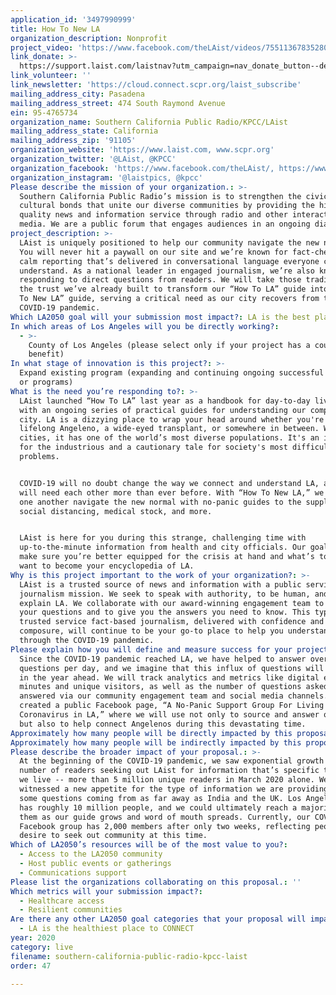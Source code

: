```yaml
---
application_id: '3497990999'
title: How To New LA
organization_description: Nonprofit
project_video: 'https://www.facebook.com/theLAist/videos/755113678352809/'
link_donate: >-
  https://support.laist.com/laistnav?utm_campaign=nav_donate_button--desktop&utm_medium=nav__donate-button&utm_source=laist
link_volunteer: ''
link_newsletter: 'https://cloud.connect.scpr.org/laist_subscribe'
mailing_address_city: Pasadena
mailing_address_street: 474 South Raymond Avenue
ein: 95-4765734
organization_name: Southern California Public Radio/KPCC/LAist
mailing_address_state: California
mailing_address_zip: '91105'
organization_website: 'https://www.laist.com, www.scpr.org'
organization_twitter: '@LAist, @KPCC'
organization_facebook: 'https://www.facebook.com/theLAist/, https://www.facebook.com/kpcc/'
organization_instagram: '@laistpics, @kpcc'
Please describe the mission of your organization.: >-
  Southern California Public Radio’s mission is to strengthen the civic and
  cultural bonds that unite our diverse communities by providing the highest
  quality news and information service through radio and other interactive
  media. We are a public forum that engages audiences in an ongoing dialogue.
project_description: >-
  LAist is uniquely positioned to help our community navigate the new normal.
  You will never hit a paywall on our site and we’re known for fact-checked,
  calm reporting that’s delivered in conversational language everyone can
  understand. As a national leader in engaged journalism, we’re also known for
  responding to direct questions from readers. We will take those traditions and
  the trust we’ve already built to transform our “How To LA” guide into a “How
  To New LA” guide, serving a critical need as our city recovers from the
  COVID-19 pandemic.
Which LA2050 goal will your submission most impact?: LA is the best place to LIVE
In which areas of Los Angeles will you be directly working?:
  - >-
    County of Los Angeles (please select only if your project has a countywide
    benefit)
In what stage of innovation is this project?: >-
  Expand existing program (expanding and continuing ongoing successful projects
  or programs)
What is the need you’re responding to?: >-
  LAist launched “How To LA” last year as a handbook for day-to-day living in LA
  with an ongoing series of practical guides for understanding our complicated
  city. LA is a dizzying place to wrap your head around whether you're a
  lifelong Angeleno, a wide-eyed transplant, or somewhere in between. With 88
  cities, it has one of the world’s most diverse populations. It's an incubator
  for the industrious and a cautionary tale for society's most difficult
  problems.


  COVID-19 will no doubt change the way we connect and understand LA, and we
  will need each other more than ever before. With “How To New LA,” we can help
  one another navigate the new normal with no-panic guides to the supply chain,
  social distancing, medical stock, and more. 


  LAist is here for you during this strange, challenging time with
  up-to-the-minute information from health and city officials. Our goal is to
  make sure you’re better equipped for the crisis at hand and what’s to come. We
  want to become your encyclopedia of LA.
Why is this project important to the work of your organization?: >-
  LAist is a trusted source of news and information with a public service
  journalism mission. We seek to speak with authority, to be human, and to
  explain LA. We collaborate with our award-winning engagement team to answer
  your questions and to give you the answers you need to know. This type of
  trusted service fact-based journalism, delivered with confidence and
  composure, will continue to be your go-to place to help you understand and get
  through the COVID-19 pandemic.
Please explain how you will define and measure success for your project.: >-
  Since the COVID-19 pandemic reached LA, we have helped to answer over 150
  questions per day, and we imagine that this influx of questions will continue
  in the year ahead. We will track analytics and metrics like digital engaged
  minutes and unique visitors, as well as the number of questions asked and
  answered via our community engagement team and social media channels. We have
  created a public Facebook page, “A No-Panic Support Group For Living Through
  Coronavirus in LA,” where we will use not only to source and answer questions
  but also to help connect Angelenos during this devastating time.
Approximately how many people will be directly impacted by this proposal?: '500000'
Approximately how many people will be indirectly impacted by this proposal?: '10000000'
Please describe the broader impact of your proposal.: >-
  At the beginning of the COVID-19 pandemic, we saw exponential growth in the
  number of readers seeking out LAist for information that’s specific to where
  we live -- more than 5 million unique readers in March 2020 alone. We
  witnessed a new appetite for the type of information we are providing, with
  some questions coming from as far away as India and the UK. Los Angeles County
  has roughly 10 million people, and we could ultimately reach a majority of
  them as our guide grows and word of mouth spreads. Currently, our COVID-19
  Facebook group has 2,000 members after only two weeks, reflecting people’s
  desire to seek out community at this time.
Which of LA2050’s resources will be of the most value to you?:
  - Access to the LA2050 community
  - Host public events or gatherings
  - Communications support
Please list the organizations collaborating on this proposal.: ''
Which metrics will your submission impact?:
  - Healthcare access
  - Resilient communities
Are there any other LA2050 goal categories that your proposal will impact?:
  - LA is the healthiest place to CONNECT
year: 2020
category: live
filename: southern-california-public-radio-kpcc-laist
order: 47

---
```

